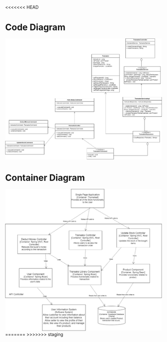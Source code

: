 <<<<<<< HEAD
# Code Diagram

<img src="img/CodeDiagram.jpg">

# Container Diagram

<img src="img/ContainerDiagram.jpg">
=======
>>>>>>> staging
